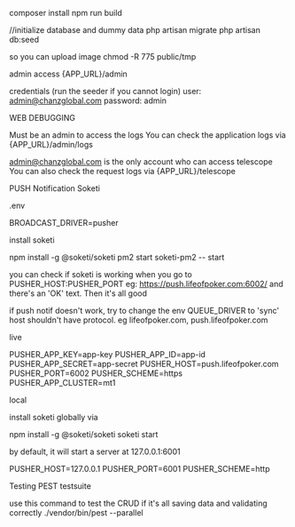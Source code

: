 composer install
npm run build

//initialize database and dummy data
php artisan migrate
php artisan db:seed

so you can upload image
chmod -R 775 public/tmp

admin access
{APP_URL}/admin

credentials (run the seeder if you cannot login)
user:  admin@chanzglobal.com
password:  admin

WEB DEBUGGING

Must be an admin to access the logs
You can check the application logs via {APP_URL}/admin/logs

admin@chanzglobal.com is the only account who can access telescope
You can also check the request logs via {APP_URL}/telescope


PUSH Notification
Soketi

.env

BROADCAST_DRIVER=pusher

install soketi

npm install -g @soketi/soketi
pm2 start soketi-pm2 -- start

you can check if soketi is working when you go to PUSHER_HOST:PUSHER_PORT eg: https://push.lifeofpoker.com:6002/
and there's an 'OK' text. Then it's all good

if push notif doesn't work, try to change the env QUEUE_DRIVER to 'sync'
host shouldn't have protocol. eg lifeofpoker.com, push.lifeofpoker.com

live

PUSHER_APP_KEY=app-key
PUSHER_APP_ID=app-id
PUSHER_APP_SECRET=app-secret
PUSHER_HOST=push.lifeofpoker.com
PUSHER_PORT=6002
PUSHER_SCHEME=https
PUSHER_APP_CLUSTER=mt1

local

install soketi globally via

npm install -g @soketi/soketi
soketi start

by default, it will start a server at 127.0.0.1:6001

PUSHER_HOST=127.0.0.1
PUSHER_PORT=6001
PUSHER_SCHEME=http

Testing
PEST testsuite

use this command to test the CRUD if it's all saving data and validating correctly
./vendor/bin/pest --parallel



